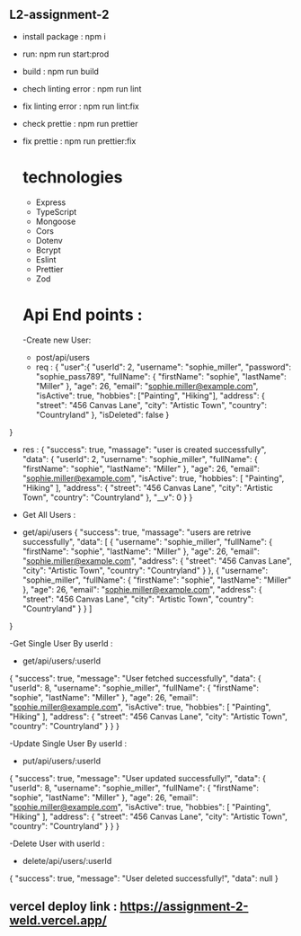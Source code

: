 ## L2-assignment-2
- install package : npm i
- run: npm run start:prod
- build : npm run build
-  chech linting error : npm run lint
-  fix linting error : npm run lint:fix
- check prettie : npm run prettier
- fix prettie : npm run prettier:fix

  # technologies
  - Express
  - TypeScript
  - Mongoose
  - Cors
  - Dotenv
  - Bcrypt
  - Eslint
  - Prettier
  - Zod
  
  # Api End points :
  -Create new User:
  - post/api/users
  - req :
  {
    "user":{
  "userId": 2,
  "username": "sophie_miller",
  "password": "sophie_pass789",
  "fullName": {
    "firstName": "sophie",
    "lastName": "Miller"
  },
  "age": 26,
  "email": "sophie.miller@example.com",
  "isActive": true,
  "hobbies": ["Painting", "Hiking"],
  "address": {
    "street": "456 Canvas Lane",
    "city": "Artistic Town",
    "country": "Countryland"
  },
  "isDeleted": false
}



}

- res :
  {
    "success": true,
    "massage": "user is created successfully",
    "data": {
        "userId": 2,
        "username": "sophie_miller",
        "fullName": {
            "firstName": "sophie",
            "lastName": "Miller"
        },
        "age": 26,
        "email": "sophie.miller@example.com",
        "isActive": true,
        "hobbies": [
            "Painting",
            "Hiking"
        ],
        "address": {
            "street": "456 Canvas Lane",
            "city": "Artistic Town",
            "country": "Countryland"
        },
        "__v": 0
    }
}

- Get All Users :
- get/api/users
  {
    "success": true,
    "massage": "users are retrive successfully",
    "data": [
        {
            "username": "sophie_miller",
            "fullName": {
                "firstName": "sophie",
                "lastName": "Miller"
            },
            "age": 26,
            "email": "sophie.miller@example.com",
            "address": {
                "street": "456 Canvas Lane",
                "city": "Artistic Town",
                "country": "Countryland"
            }
        },
        {
            "username": "sophie_miller",
            "fullName": {
                "firstName": "sophie",
                "lastName": "Miller"
            },
            "age": 26,
            "email": "sophie.miller@example.com",
            "address": {
                "street": "456 Canvas Lane",
                "city": "Artistic Town",
                "country": "Countryland"
            }
        }
    ]

}

-Get Single User By userId :
- get/api/users/:userId

{
    "success": true,
    "message": "User fetched successfully",
    "data": {
        "userId": 8,
        "username": "sophie_miller",
        "fullName": {
            "firstName": "sophie",
            "lastName": "Miller"
        },
        "age": 26,
        "email": "sophie.miller@example.com",
        "isActive": true,
        "hobbies": [
            "Painting",
            "Hiking"
        ],
        "address": {
            "street": "456 Canvas Lane",
            "city": "Artistic Town",
            "country": "Countryland"
        }
    }
}

-Update Single User By userId :
- put/api/users/:userId

{
    "success": true,
    "message": "User updated successfully!",
    "data": {
        "userId": 8,
        "username": "sophie_miller",
        "fullName": {
            "firstName": "sophie",
            "lastName": "Miller"
        },
        "age": 26,
        "email": "sophie.miller@example.com",
        "isActive": true,
        "hobbies": [
            "Painting",
            "Hiking"
        ],
        "address": {
            "street": "456 Canvas Lane",
            "city": "Artistic Town",
            "country": "Countryland"
        }
    }
}

-Delete User with userId :
- delete/api/users/:userId

{
    "success": true,
    "message": "User deleted successfully!",
    "data": null
}

  ## vercel deploy link : https://assignment-2-weld.vercel.app/

